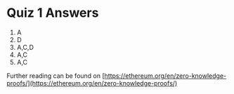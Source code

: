 # Quiz 1 Answers
1. A
2. D
3. A,C,D
4. A,C
5. A,C


Further reading can be found on [https://ethereum.org/en/zero-knowledge-proofs/](https://ethereum.org/en/zero-knowledge-proofs/)
